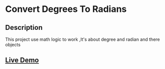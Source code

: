 # Convert Degrees To Radians

## Description
This project use math logic to work ,It's about degree and radian and there objects

## [Live Demo](https..)